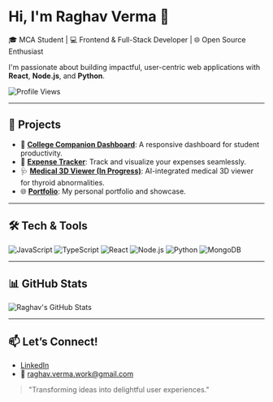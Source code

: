 # Hi, I'm Raghav Verma 👋

🎓 MCA Student | 💻 Frontend & Full-Stack Developer | 🌐 Open Source Enthusiast

I'm passionate about building impactful, user-centric web applications with **React**, **Node.js**, and **Python**.

![Profile Views](https://komarev.com/ghpvc/?username=Raghaverma&label=Profile%20views&color=0e75b6&style=flat)

---

## 🌟 Projects
- 🚀 **[College Companion Dashboard](https://github.com/Raghaverma/College-Companion)**: A responsive dashboard for student productivity.
- 💸 **[Expense Tracker](https://github.com/Raghaverma/Expense-Tracker)**: Track and visualize your expenses seamlessly.
- 🩺 **[Medical 3D Viewer (In Progress)](https://github.com/Raghaverma/Medical3DViewer)**: AI-integrated medical 3D viewer for thyroid abnormalities.
- 🌐 **[Portfolio](https://github.com/Raghaverma/Portfolio)**: My personal portfolio and showcase.

---

## 🛠️ Tech & Tools
![JavaScript](https://img.shields.io/badge/-JavaScript-333?style=flat&logo=javascript)
![TypeScript](https://img.shields.io/badge/-TypeScript-333?style=flat&logo=typescript)
![React](https://img.shields.io/badge/-React-333?style=flat&logo=react)
![Node.js](https://img.shields.io/badge/-Node.js-333?style=flat&logo=node.js)
![Python](https://img.shields.io/badge/-Python-333?style=flat&logo=python)
![MongoDB](https://img.shields.io/badge/-MongoDB-333?style=flat&logo=mongodb)

---

## 📊 GitHub Stats
![Raghav's GitHub Stats](https://github-readme-stats.vercel.app/api?username=Raghaverma&show_icons=true&theme=default)

---

## 📫 Let’s Connect!
- [LinkedIn](https://www.linkedin.com/in/your-profile)
- 📧 [raghav.verma.work@gmail.com](mailto:raghav.verma.work@gmail.com)

> "Transforming ideas into delightful user experiences."

